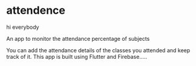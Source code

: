 # attendence

hi everybody 

An app to monitor the attendance percentage of subjects

You can add the attendance details of the classes you attended and keep track of it.
This app is built using Flutter and Firebase.....
